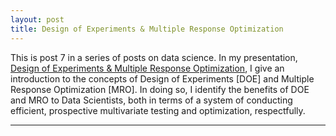 ```yaml
---
layout: post
title: Design of Experiments & Multiple Response Optimization
---
```


This is post 7 in a series of posts on data science.  In my presentation, [Design of Experiments & Multiple Response Optimization](https://github.com/Codr99/Portfolio/blob/master/DOE%26MRO.pdf), I give an introduction to the concepts of Design of Experiments [DOE] and Multiple Response Optimization [MRO].  In doing so, I identify the benefits of DOE and MRO to Data Scientists, both in terms of a system of conducting efficient, prospective multivariate testing and optimization, respectfully.

<hr>

